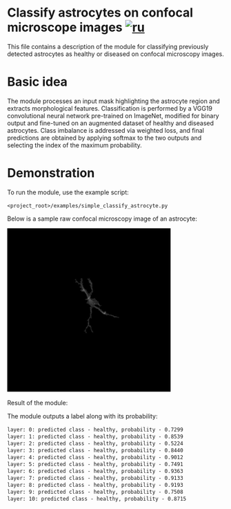 # Classify astrocytes on confocal microscope images [![ru](https://img.shields.io/badge/ru-en-green.svg)](../ru/classify_astrocytes.ru.md)

This file contains a description of the module for classifying previously detected astrocytes as healthy or diseased on confocal microscopy images.

# Basic idea
The module processes an input mask highlighting the astrocyte region and extracts morphological features. Classification is performed by a VGG19 convolutional neural network pre-trained on ImageNet, modified for binary output and fine-tuned on an augmented dataset of healthy and diseased astrocytes. Class imbalance is addressed via weighted loss, and final predictions are obtained by applying softmax to the two outputs and selecting the index of the maximum probability.

# Demonstration
To run the module, use the example script:
```
<project_root>/examples/simple_classify_astrocyte.py
```

Below is a sample raw confocal microscopy image of an astrocyte:

![raw classify_astrocytes](/doc/assets/raw_classify_astrocytes.png)

Result of the module:

The module outputs a label along with its probability:
```
layer: 0: predicted class - healthy, probability - 0.7299
layer: 1: predicted class - healthy, probability - 0.8539
layer: 2: predicted class - healthy, probability - 0.5224
layer: 3: predicted class - healthy, probability - 0.8440
layer: 4: predicted class - healthy, probability - 0.9012
layer: 5: predicted class - healthy, probability - 0.7491
layer: 6: predicted class - healthy, probability - 0.9363
layer: 7: predicted class - healthy, probability - 0.9133
layer: 8: predicted class - healthy, probability - 0.9193
layer: 9: predicted class - healthy, probability - 0.7508
layer: 10: predicted class - healthy, probability - 0.8715
```
